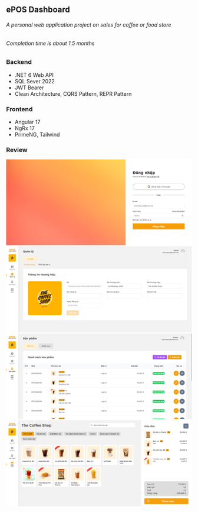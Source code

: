 ﻿## ePOS Dashboard
###### A personal web application project on sales for coffee or food store
###### Completion time is about 1.5 months

### Backend
- .NET 6 Web API
- SQL Sever 2022
- JWT Bearer
- Clean Architecture, CQRS Pattern, REPR Pattern

### Frontend
- Angular 17
- NgRx 17
- PrimeNG, Tailwind

### Review
<img src="archive/images/capture-signin.png" alt="SignIn">
<img src="archive/images/capture-management.png" alt="SignIn">
<img src="archive/images/capture-item.png" alt="SignIn">
<img src="archive/images/capture-pos.png" alt="SignIn">

